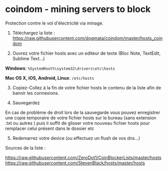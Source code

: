 # coindom - mining servers to block
Protection contre le vol d'électricité via minage.

1. Téléchargez la liste :
https://raw.githubusercontent.com/dogmata/coindom/master/hosts_coindom

2. Ouvrez votre fichier hosts avec un editeur de texte (Bloc Note, TextEdit, Sublime Text...)

**Windows**: `%SystemRoot%\system32\drivers\etc\hosts`

**Mac OS X, iOS, Android, Linux**: `/etc/hosts`

3. Copiez-Collez à la fin de votre fichier hosts le contenu de la liste afin de bannir les connexions.

4. Sauvegardez

En cas de problème de droit lors de la sauvegarde vous pouvez enregistrer une copie temporaire de votre fichier hosts sur le bureau (sans extension .txt ou autres ) puis il suffit de glisser votre nouveau fichier hosts pour remplacer celui présent dans le dossier etc

5. Redemarrez votre device (ou effectuez un flush de vos dns...)

Sources de la liste :

https://raw.githubusercontent.com/ZeroDot1/CoinBlockerLists/master/hosts
https://raw.githubusercontent.com/StevenBlack/hosts/master/hosts

